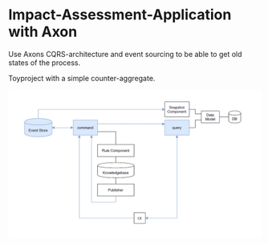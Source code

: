# Impact-Assessment-Application with Axon

Use Axons CQRS-architecture and event sourcing to be able to get old states of the process.

Toyproject with a simple counter-aggregate.

![Architecture](./architecture.png)